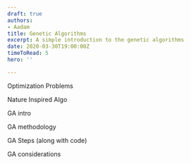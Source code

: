 ```yaml
---
draft: true
authors:
- Aadam
title: Genetic Algorithms
excerpt: A simple introduction to the genetic algorithms
date: 2020-03-30T19:00:00Z
timeToRead: 5
hero: ''

---
```

Optimization Problems

Nature Inspired Algo

GA intro

GA methodology

GA Steps (along with code)

GA considerations